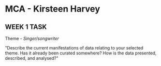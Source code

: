 # MCA - Kirsteen Harvey
## WEEK 1 TASK
Theme - *Singer/songwriter* 

"Describe the current manifestations of data relating to your selected theme. Has it already been
curated somewhere? How is the data presented, described, and analysed?"




